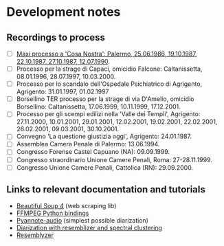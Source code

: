 # Development notes

## Recordings to process
- [ ] [Maxi processo a 'Cosa Nostra': Palermo, 25.06.1986, 19.10.1987,
22.10.1987, 27.10.1987, 12.07.1990](https://www.radioradicale.it/scheda/17807/maxiprocesso-a-cosa-nostra).
- [ ] Processo per la strage di Capaci, omicidio Falcone: Caltanissetta,
08.01.1996, 28.07.1997, 10.03.2000.
- [ ] Processo per lo scandalo dell'Ospedale Psichiatrico di Agrigento,
Agrigento: 31.01.1997, 01.02.1997
- [ ] Borsellino TER processo per la strage di via D'Amelio, omicidio
Borsellino: Caltanissetta, 17.06.1999, 10.11.1999, 17.12.2001.
- [ ] Processo per gli scempi edilizi nella 'Valle dei Templi',
Agrigento: 27.11.2000, 10.01.2001, 29.01.2001, 12.02.2001, 19.02.2001,
22.02.2001, 26.02.2001, 09.03.2001, 30.10.2001.
- [ ] Convegno 'La questione giustizia oggi', Agrigento: 24.01.1987.
- [ ] Assemblea Camera Penale di Palermo: 13.06.1994.
- [ ] Congresso Forense Castel Capuano (NA): 09.09.1999.
- [ ] Congresso straordinario Unione Camere Penali, Roma: 27-28.11.1999.
- [ ] Congresso Unione Camere Penali, Cattolica (RN): 29.09.2000.

## Links to relevant documentation and tutorials
- [Beautiful Soup 4](https://pypi.org/project/beautifulsoup4/) (web scraping lib)
- [FFMPEG Python bindings](https://pypi.org/project/python-ffmpeg/)
- [Pyannote-audio](https://github.com/pyannote/pyannote-audio) (simplest possible diarization)
- [Diarization with resemblizer and spectral clustering](https://medium.com/saarthi-ai/who-spoke-when-build-your-own-speaker-diarization-module-from-scratch-e7d725ee279)
- [Resemblyzer](https://github.com/resemble-ai/Resemblyzer) 